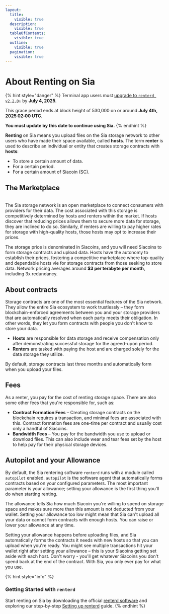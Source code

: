 ```yaml
---
layout:
  title:
    visible: true
  description:
    visible: true
  tableOfContents:
    visible: true
  outline:
    visible: true
  pagination:
    visible: true
---
```


# About Renting on Sia

{% hint style="danger" %}
Terminal app users must [upgrade to `renterd v2.2.0+`](http://sia.tech/rent) by **July 4, 2025**.

This grace period ends at block height of 530,000 on or around **July 4th, 2025 02:00 UTC**.

**You must update by this date to continue using Sia.**
{% endhint %}

**Renting** on Sia means you upload files on the Sia storage network to other users who have made their space available, called **hosts**. The term **renter** is used to describe an individual or entity that creates storage contracts with **hosts**:

* To store a certain amount of data.
* For a certain period.
* For a certain amount of Siacoin (SC).

## The Marketplace

\
The Sia storage network is an open marketplace to connect consumers with providers for their data. The cost associated with this storage is competitively determined by hosts and renters within the market. If hosts discover that reducing prices allows them to secure more data for storage, they are inclined to do so. Similarly, if renters are willing to pay higher rates for storage with high-quality hosts, those hosts may opt to increase their prices.

The storage price is denominated in Siacoins, and you will need Siacoins to form storage contracts and upload data. Hosts have the autonomy to establish their prices, fostering a competitive marketplace where top-quality and dependable hosts vie for storage contracts from those seeking to store data. Network pricing averages around **$3 per terabyte per month,** including 3x redundancy.

## **About contracts**

Storage contracts are one of the most essential features of the Sia network. They allow the entire Sia ecosystem to work trustlessly – they form blockchain-enforced agreements between you and your storage providers that are automatically resolved when each party meets their obligation. In other words, they let you form contracts with people you don't know to store your data.

* **Hosts** are responsible for data storage and receive compensation only after demonstrating successful storage for the agreed-upon period.
* **Renters** are tasked with paying the host and are charged solely for the data storage they utilize.

By default, storage contracts last three months and automatically form when you upload your files.

## **Fees**

As a renter, you pay for the cost of renting storage space. There are also some other fees that you're responsible for, such as:

* **Contract Formation Fees** – Creating storage contracts on the blockchain requires a transaction, and minimal fees are associated with this. Contract formation fees are one-time per contract and usually cost only a handful of Siacoins.
* **Bandwidth Fees** – You pay for the bandwidth you use to upload or download files. This can also include wear and tear fees set by the host to help pay for their physical storage devices.

## **Autopilot and your Allowance**

By default, the Sia rentering software `renterd` runs with a module called `autopilot` enabled. `autopilot` is the software agent that automatically forms contracts based on your configured parameters. The most important parameter is your allowance; setting your allowance is the first thing you'll do when starting renting.

The allowance tells Sia how much Siacoin you're willing to spend on storage space and makes sure more than this amount is not deducted from your wallet. Setting your allowance too low might mean that Sia can't upload all your data or cannot form contracts with enough hosts. You can raise or lower your allowance at any time.

Setting your allowance happens before uploading files, and Sia automatically forms the contracts it needs with new hosts so that you can upload when you're ready. You might see multiple transactions hit your wallet right after setting your allowance – this is your Siacoins getting set aside with each host. Don't worry - you'll get whatever Siacoins you don't spend back at the end of the contract. With Sia, you only ever pay for what you use.

{% hint style="info" %}
### **Getting Started with `renterd`**

Start renting on Sia by downloading the official [renterd software](https://sia.tech/rent) and exploring our step-by-step [Setting up renterd](setting-up-renterd/) guide.
{% endhint %}
